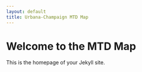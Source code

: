 ```yaml
---
layout: default
title: Urbana-Champaign MTD Map
---
```


# Welcome to the MTD Map

This is the homepage of your Jekyll site.
